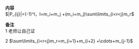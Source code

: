 **内容**  
 $|P_{ij}|=(-1)^l，l=m_i+m_j  
+(m_i+m_j)\sum\limits_{i<r<j}m_r$   
  
**备注**  
1 老师让自己证  
  
2  $\sum\limits_{i<r<j}m_r=m_{i+1}+m_{i+2}  
+\cdots+m_{j-1}$   
